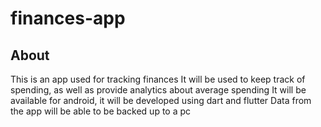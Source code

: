 # finances-app

## About

This is an app used for tracking finances
It will be used to keep track of spending, as well as provide analytics about average spending
It will be available for android, it will be developed using dart and flutter
Data from the app will be able to be backed up to a pc
